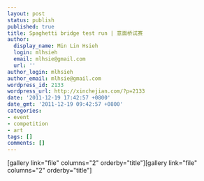```yaml
---
layout: post
status: publish
published: true
title: Spaghetti bridge test run | 意面桥试赛
author:
  display_name: Min Lin Hsieh
  login: mlhsieh
  email: mlhsie@gmail.com
  url: ''
author_login: mlhsieh
author_email: mlhsie@gmail.com
wordpress_id: 2133
wordpress_url: http://xinchejian.com/?p=2133
date: '2011-12-19 17:42:57 +0800'
date_gmt: '2011-12-19 09:42:57 +0800'
categories:
- event
- competition
- art
tags: []
comments: []
---
```

<p><!--:en-->[gallery link="file" columns="2" orderby="title"]<!--:--><!--:zh-->[gallery link="file" columns="2" orderby="title"]<!--:--></p>
